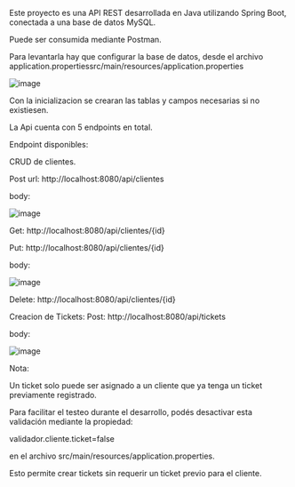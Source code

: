 Este proyecto es una API REST desarrollada en Java utilizando Spring Boot, conectada a una base de datos MySQL.

Puede ser consumida mediante Postman.

Para levantarla hay que configurar la base de datos, desde el archivo application.propertiessrc/main/resources/application.properties

![image](https://github.com/user-attachments/assets/3b29006a-4d67-4875-b9b2-27b43a8e9dfc)


Con la inicializacion se crearan las tablas y campos necesarias si no existiesen.

La Api cuenta con 5 endpoints en total.

Endpoint disponibles: 

CRUD de clientes.

Post  url: http://localhost:8080/api/clientes
      
  body: 
  
  ![image](https://github.com/user-attachments/assets/a9670fc2-b2db-4dde-9bed-0551b43ce8f4)

Get:  http://localhost:8080/api/clientes/{id}

Put:  http://localhost:8080/api/clientes/{id}

  body: 
  
  ![image](https://github.com/user-attachments/assets/a9670fc2-b2db-4dde-9bed-0551b43ce8f4)

Delete: http://localhost:8080/api/clientes/{id}

Creacion de Tickets:
Post:  http://localhost:8080/api/tickets
  
  body:

  ![image](https://github.com/user-attachments/assets/477543c7-2ad9-4290-bb91-01d5dab3e836)

Nota: 

Un ticket solo puede ser asignado a un cliente que ya tenga un ticket previamente registrado.

Para facilitar el testeo durante el desarrollo, podés desactivar esta validación mediante la propiedad:

validador.cliente.ticket=false

en el archivo src/main/resources/application.properties.

Esto permite crear tickets sin requerir un ticket previo para el cliente.



